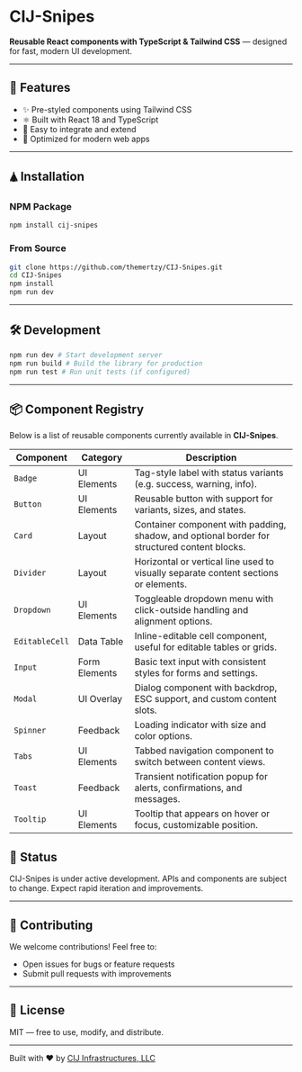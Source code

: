 # CIJ-Snipes
**Reusable React components with TypeScript & Tailwind CSS** — designed for fast, modern UI development.

---

## 🚀 Features
* ✨ Pre-styled components using Tailwind CSS
* ⚛️ Built with React 18 and TypeScript
* 🧹 Easy to integrate and extend
* 🚰 Optimized for modern web apps

---

## 🛦 Installation

### NPM Package
```bash
npm install cij-snipes
```

### From Source
```bash
git clone https://github.com/themertzy/CIJ-Snipes.git
cd CIJ-Snipes
npm install
npm run dev
```

---

## 🛠️ Development
```bash
npm run dev # Start development server
npm run build # Build the library for production
npm run test # Run unit tests (if configured)
```

---

## 📦 Component Registry



Below is a list of reusable components currently available in **CIJ-Snipes**.



| Component       | Category       | Description |
|-----------------|----------------|-------------|
| `Badge` | UI Elements | Tag-style label with status variants (e.g. success, warning, info). |
| `Button` | UI Elements | Reusable button with support for variants, sizes, and states. |
| `Card` | Layout | Container component with padding, shadow, and optional border for structured content blocks. |
| `Divider` | Layout | Horizontal or vertical line used to visually separate content sections or elements. |
| `Dropdown` | UI Elements | Toggleable dropdown menu with click-outside handling and alignment options. |
| `EditableCell` | Data Table | Inline-editable cell component, useful for editable tables or grids. |
| `Input` | Form Elements | Basic text input with consistent styles for forms and settings. |
| `Modal` | UI Overlay | Dialog component with backdrop, ESC support, and custom content slots. |
| `Spinner` | Feedback | Loading indicator with size and color options. |
| `Tabs` | UI Elements | Tabbed navigation component to switch between content views. |
| `Toast` | Feedback | Transient notification popup for alerts, confirmations, and messages. |
| `Tooltip` | UI Elements | Tooltip that appears on hover or focus, customizable position. |



## 📝 Status

CIJ-Snipes is under active development. APIs and components are subject to change.
Expect rapid iteration and improvements.

---

## 🤝 Contributing
We welcome contributions! Feel free to:
* Open issues for bugs or feature requests
* Submit pull requests with improvements

---

## 📄 License
MIT — free to use, modify, and distribute.

---

Built with ❤️ by [CIJ Infrastructures, LLC](https://github.com/cij-infrastructures)